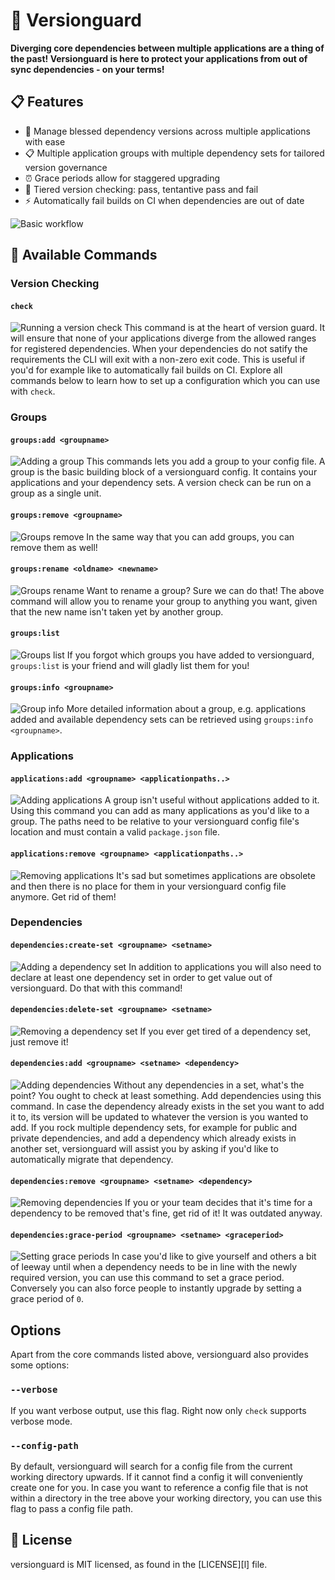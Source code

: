 # 🔐 Versionguard

**Diverging core dependencies between multiple applications are a thing of the past! Versionguard is here to protect your applications from out of sync dependencies - on your terms!**

## 📋 Features
- 🎉 Manage blessed dependency versions across multiple applications with ease
- 📋 Multiple application groups with multiple dependency sets for tailored version governance
- ⏰ Grace periods allow for staggered upgrading
- 🚦 Tiered version checking: pass, tentantive pass and fail
- ⚡️ Automatically fail builds on CI when dependencies are out of date

![Basic workflow](https://johanneslumpe.github.io/versionguard/assets/00_full-basic-flow.svg "Basic workflow")

## 📖 Available Commands

### Version Checking

#### `check`
![Running a version check](https://johanneslumpe.github.io/versionguard/assets/05_check.svg "Running a version check")
This command is at the heart of version guard. It will ensure that none of your applications diverge from the allowed ranges for registered dependencies. When your dependencies do not satify the requirements the CLI will exit with a non-zero exit code. This is useful if you'd for example like to automatically fail builds on CI. Explore all commands below to learn how to set up a configuration which you can use with `check`.

### Groups

#### `groups:add <groupname>`
![Adding a group](https://johanneslumpe.github.io/versionguard/assets/01_add-group.svg "Adding a group")
This commands lets you add a group to your config file. A group is the basic building block of a versionguard config. It contains your applications and your dependency sets. A version check can be run on a group as a single unit.

#### `groups:remove <groupname>`
![Groups remove](https://johanneslumpe.github.io/versionguard/assets/13_group-remove.svg "Groups remove")
In the same way that you can add groups, you can remove them as well!

#### `groups:rename <oldname> <newname>`
![Groups rename](https://johanneslumpe.github.io/versionguard/assets/10_group-rename.svg "Groups rename")
Want to rename a group? Sure we can do that! The above command will allow you to rename your group to anything you want, given that the new name isn't taken yet by another group.

#### `groups:list`
![Groups list](https://johanneslumpe.github.io/versionguard/assets/08_groups-list.svg "Groups list")
If you forgot which groups you have added to versionguard, `groups:list` is your friend and will gladly list them for you!

#### `groups:info <groupname>`
![Group info](https://johanneslumpe.github.io/versionguard/assets/09_group-info.svg "Group info")
More detailed information about a group, e.g. applications added and available dependency sets can be retrieved using `groups:info <groupname>`.

### Applications

#### `applications:add <groupname> <applicationpaths..>`
![Adding applications](https://johanneslumpe.github.io/versionguard/assets/02_add-apps.svg "Adding applications")
A group isn't useful without applications added to it. Using this command you can add as many applications as you'd like to a group. The paths need to be relative to your versionguard config file's location and must contain a valid `package.json` file.

#### `applications:remove <groupname> <applicationpaths..>`
![Removing applications](https://johanneslumpe.github.io/versionguard/assets/11_app-remove.svg "Removing applications")
It's sad but sometimes applications are obsolete and then there is no place for them in your versionguard config file anymore. Get rid of them!

### Dependencies

#### `dependencies:create-set <groupname> <setname>`
![Adding a dependency set](https://johanneslumpe.github.io/versionguard/assets/03_add-dep-set.svg "Adding a dependency set")
In addition to applications you will also need to declare at least one dependency set in order to get value out of versionguard. Do that with this command!

#### `dependencies:delete-set <groupname> <setname>`
![Removing a dependency set](https://johanneslumpe.github.io/versionguard/assets/12_dep-set-remove.svg "Removing a dependency set")
If you ever get tired of a dependency set, just remove it!

#### `dependencies:add <groupname> <setname> <dependency>`
![Adding dependencies](https://johanneslumpe.github.io/versionguard/assets/04_add-deps.svg "Adding dependencies")
Without any dependencies in a set, what's the point? You ought to check at least something. Add dependencies using this command. In case the dependency already exists in the set you want to add it to, its version will be updated to whatever the version is you wanted to add. If you rock multiple dependency sets, for example for public and private dependencies, and add a dependency which already exists in another set, versionguard will assist you by asking if you'd like to automatically migrate that dependency.

#### `dependencies:remove <groupname> <setname> <dependency>`
![Removing dependencies](https://johanneslumpe.github.io/versionguard/assets/06_remove-deps.svg "Removing dependencies")
If you or your team decides that it's time for a dependency to be removed that's fine, get rid of it! It was outdated anyway.

#### `dependencies:grace-period <groupname> <setname> <graceperiod>`
![Setting grace periods](https://johanneslumpe.github.io/versionguard/assets/07_set-grace-period.svg "Setting grace periods")
In case you'd like to give yourself and others a bit of leeway until when a dependency needs to be in line with the newly required version, you can use this command to set a grace period. Conversely you can also force people to instantly upgrade by setting a grace period of `0`.

## Options
Apart from the core commands listed above, versionguard also provides some options:

### `--verbose`
If you want verbose output, use this flag. Right now only `check` supports verbose mode.

### `--config-path`
By default, versionguard will search for a config file from the current working directory upwards. If it cannot find a config it will conveniently create one for you. In case you want to reference a config file that is not within a directory in the tree above your working directory, you can use this flag to pass a config file path.

## 📄 License
versionguard is MIT licensed, as found in the [LICENSE][l] file.